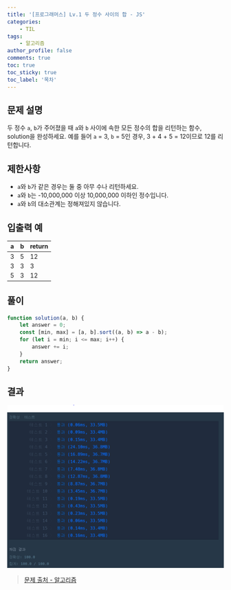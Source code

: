 ```yaml
---
title: '[프로그래머스] Lv.1 두 정수 사이의 합 - JS'
categories:
    - TIL
tags:
    - 알고리즘
author_profile: false
comments: true
toc: true
toc_sticky: true
toc_label: '목차'
---
```


## 문제 설명

두 정수 `a`, `b`가 주어졌을 때 `a`와 `b` 사이에 속한 모든 정수의 합을 리턴하는 함수, solution을 완성하세요.
예를 들어 `a` = 3, `b` = 5인 경우, 3 + 4 + 5 = 12이므로 12를 리턴합니다.

## 제한사항

-   `a`와 `b`가 같은 경우는 둘 중 아무 수나 리턴하세요.
-   `a`와 `b`는 -10,000,000 이상 10,000,000 이하인 정수입니다.
-   `a`와 `b`의 대소관계는 정해져있지 않습니다.

## 입출력 예

| a   | b   | return |
| --- | --- | ------ |
| 3   | 5   | 12     |
| 3   | 3   | 3      |
| 5   | 3   | 12     |

## 풀이

```javascript
function solution(a, b) {
    let answer = 0;
    const [min, max] = [a, b].sort((a, b) => a - b);
    for (let i = min; i <= max; i++) {
        answer += i;
    }
    return answer;
}
```

## 결과

![result](/assets/images/2023/08/21/algorithm-13-result.png)

> [문제 출처 - 알고리즘](https://school.programmers.co.kr/learn/courses/30/lessons/12912)
